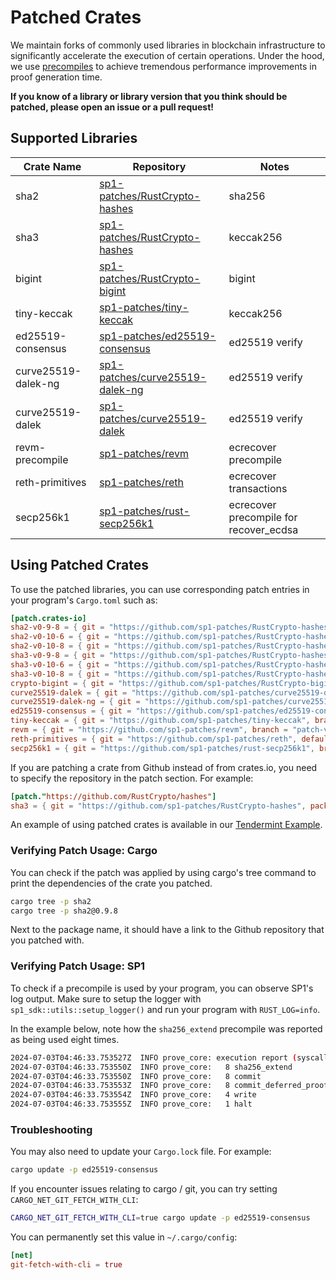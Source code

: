 # Patched Crates

We maintain forks of commonly used libraries in blockchain infrastructure to significantly accelerate the execution of certain operations.
Under the hood, we use [precompiles](./precompiles.md) to achieve tremendous performance improvements in proof generation time.

**If you know of a library or library version that you think should be patched, please open an issue or a pull request!**

## Supported Libraries

| Crate Name          | Repository                                                                            | Notes                  |
| ------------------- | ------------------------------------------------------------------------------------- | ---------------------- |
| sha2                | [sp1-patches/RustCrypto-hashes](https://github.com/sp1-patches/RustCrypto-hashes)     | sha256                 |
| sha3                | [sp1-patches/RustCrypto-hashes](https://github.com/sp1-patches/RustCrypto-hashes)     | keccak256              |
| bigint              | [sp1-patches/RustCrypto-bigint](https://github.com/sp1-patches/RustCrypto-bigint)     | bigint                 |
| tiny-keccak         | [sp1-patches/tiny-keccak](https://github.com/sp1-patches/tiny-keccak)                 | keccak256              |
| ed25519-consensus   | [sp1-patches/ed25519-consensus](http://github.com/sp1-patches/ed25519-consensus)      | ed25519 verify         |
| curve25519-dalek-ng | [sp1-patches/curve25519-dalek-ng](https://github.com/sp1-patches/curve25519-dalek-ng) | ed25519 verify         |
| curve25519-dalek    | [sp1-patches/curve25519-dalek](https://github.com/sp1-patches/curve25519-dalek)       | ed25519 verify         |
| revm-precompile     | [sp1-patches/revm](https://github.com/sp1-patches/revm)                               | ecrecover precompile   |
| reth-primitives     | [sp1-patches/reth](https://github.com/sp1-patches/reth)                               | ecrecover transactions |
| secp256k1           | [sp1-patches/rust-secp256k1](https://github.com/sp1-patches/rust-secp256k1)           | ecrecover precompile for recover_ecdsa |

## Using Patched Crates

To use the patched libraries, you can use corresponding patch entries in your program's `Cargo.toml` such as:

```toml
[patch.crates-io]
sha2-v0-9-8 = { git = "https://github.com/sp1-patches/RustCrypto-hashes", package = "sha2", branch = "patch-sha2-v0.9.8" }
sha2-v0-10-6 = { git = "https://github.com/sp1-patches/RustCrypto-hashes", package = "sha2", branch = "patch-sha2-v0.10.6" }
sha2-v0-10-8 = { git = "https://github.com/sp1-patches/RustCrypto-hashes", package = "sha2", branch = "patch-sha2-v0.10.8" }
sha3-v0-9-8 = { git = "https://github.com/sp1-patches/RustCrypto-hashes", package = "sha3", branch = "patch-sha3-v0.9.8" }
sha3-v0-10-6 = { git = "https://github.com/sp1-patches/RustCrypto-hashes", package = "sha3", branch = "patch-sha3-v0.10.6" }
sha3-v0-10-8 = { git = "https://github.com/sp1-patches/RustCrypto-hashes", package = "sha3", branch = "patch-sha3-v0.10.8" }
crypto-bigint = { git = "https://github.com/sp1-patches/RustCrypto-bigint", branch = "patch-v0.5.5" }
curve25519-dalek = { git = "https://github.com/sp1-patches/curve25519-dalek", branch = "patch-v4.1.1" }
curve25519-dalek-ng = { git = "https://github.com/sp1-patches/curve25519-dalek-ng", branch = "patch-v4.1.1" }
ed25519-consensus = { git = "https://github.com/sp1-patches/ed25519-consensus", branch = "patch-v2.1.0" }
tiny-keccak = { git = "https://github.com/sp1-patches/tiny-keccak", branch = "patch-v2.0.2" }
revm = { git = "https://github.com/sp1-patches/revm", branch = "patch-v5.0.0" }
reth-primitives = { git = "https://github.com/sp1-patches/reth", default-features = false, branch = "sp1-reth" }
secp256k1 = { git = "https://github.com/sp1-patches/rust-secp256k1", branch = "patch-secp256k1-v0.29.0" }
```

If you are patching a crate from Github instead of from crates.io, you need to specify the
repository in the patch section. For example:

```toml
[patch."https://github.com/RustCrypto/hashes"]
sha3 = { git = "https://github.com/sp1-patches/RustCrypto-hashes", package = "sha3", branch = "patch-sha3-v0.10.8" }
```

An example of using patched crates is available in our [Tendermint Example](https://github.com/succinctlabs/sp1/blob/main/examples/tendermint/program/Cargo.toml#L22-L25).

### Verifying Patch Usage: Cargo

You can check if the patch was applied by using cargo's tree command to print the dependencies of the crate you patched.

```bash
cargo tree -p sha2
cargo tree -p sha2@0.9.8
```

Next to the package name, it should have a link to the Github repository that you patched with.

### Verifying Patch Usage: SP1

To check if a precompile is used by your program, you can observe SP1's log output. Make sure to setup the logger with `sp1_sdk::utils::setup_logger()` and run your program with `RUST_LOG=info`.

In the example below, note how the `sha256_extend` precompile was reported as being used eight times.

```bash
2024-07-03T04:46:33.753527Z  INFO prove_core: execution report (syscall counts):
2024-07-03T04:46:33.753550Z  INFO prove_core:   8 sha256_extend
2024-07-03T04:46:33.753550Z  INFO prove_core:   8 commit
2024-07-03T04:46:33.753553Z  INFO prove_core:   8 commit_deferred_proofs
2024-07-03T04:46:33.753554Z  INFO prove_core:   4 write
2024-07-03T04:46:33.753555Z  INFO prove_core:   1 halt
```

### Troubleshooting

You may also need to update your `Cargo.lock` file. For example:

```bash
cargo update -p ed25519-consensus
```

If you encounter issues relating to cargo / git, you can try setting `CARGO_NET_GIT_FETCH_WITH_CLI`:

```bash
CARGO_NET_GIT_FETCH_WITH_CLI=true cargo update -p ed25519-consensus
```

You can permanently set this value in `~/.cargo/config`:

```toml
[net]
git-fetch-with-cli = true
```
